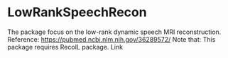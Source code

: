 # LowRankSpeechRecon
The package focus on the low-rank dynamic speech MRI reconstruction. Reference: https://pubmed.ncbi.nlm.nih.gov/36289572/
Note that: This package requires RecoIL package. Link
